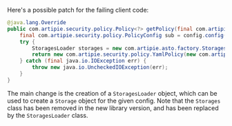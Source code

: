 Here's a possible patch for the failing client code:

```java
@java.lang.Override
public com.artipie.security.policy.Policy<?> getPolicy(final com.artipie.security.policy.PolicyConfig config) {
    final com.artipie.security.policy.PolicyConfig sub = config.config("storage");
    try {
        StoragesLoader storages = new com.artipie.asto.factory.StoragesLoader();
        return new com.artipie.security.policy.YamlPolicy(new com.artipie.asto.blocking.BlockingStorage(storages.newStorage(sub.string("type"), com.amihaiemil.eoyaml.Yaml.createYamlInput(sub.toString()).readYamlMapping())));
    } catch (final java.io.IOException err) {
        throw new java.io.UncheckedIOException(err);
    }
}
```

The main change is the creation of a `StoragesLoader` object, which can be used to create a `Storage` object for the given config. Note that the `Storages` class has been removed in the new library version, and has been replaced by the `StoragesLoader` class.